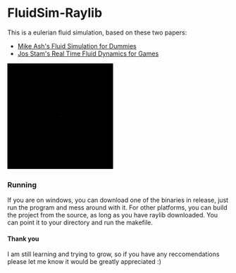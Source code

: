 ﻿# FluidSim-Raylib
This is a eulerian fluid simulation, based on these two papers:
- [Mike Ash's Fluid Simulation for Dummies](https://mikeash.com/pyblog/fluid-simulation-for-dummies.html)
- [Jos Stam's Real Time Fluid Dynamics for Games](https://www.dgp.toronto.edu/public_user/stam/reality/Research/pdf/GDC03.pdf)

![alt text](examples/FluidSim_Example2.gif)
### Running
If you are on windows, you can download one of the binaries in release, just run the program and mess around with it. For other platforms, you can build the project from the source, as long as you have raylib downloaded. You can point it to your directory and run the makefile.



#### Thank you 
I am still learning and trying to grow, so if you have any reccomendations please let me know it would be greatly appreciated :)
